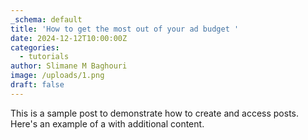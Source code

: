 ```yaml
---
_schema: default
title: 'How to get the most out of your ad budget '
date: 2024-12-12T10:00:00Z
categories:
  - tutorials
author: Slimane M Baghouri
image: /uploads/1.png
draft: false
---
```

This is a sample post to demonstrate how to create and access posts. Here's an example of a with additional content.